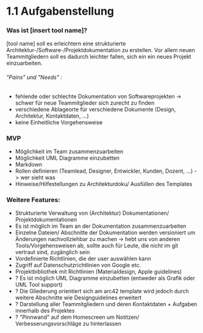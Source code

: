 # 1.1 Aufgabenstellung 

### Was ist [insert tool name]?

[tool name] soll es erleichtern eine strukturierte Architektur-/Software-/Projektdokumentation zu erstellen. Vor allem neuen Teammitgliedern soll es dadurch leichter fallen, sich ein ein neues Projekt einzuarbeiten. 

###### "Pains" und "Needs" :

- fehlende oder schlechte Dokumentation von Softwareprojekten -> schwer für neue Teammitglieder sich zurecht zu finden 
- verschiedene Ablageorte für verschiedene Dokumente (Design, Architektur, Kontaktdaten, ...)
- keine Einheitliche Vorgehensweise 

### MVP

- Möglichkeit im Team zusammenzuarbeiten
- Möglichkeit UML Diagramme einzubetten 
- Markdown
- Rollen definieren (Teamlead, Designer, Entwickler, Kunden, Dozent, ...) -> wer sieht was
- Hinweise/Hilfestellungen zu Architekturdoku/ Ausfüllen des Templates


### Weitere Features:

- Strukturierte Verwaltung von (Architektur) Dokumentationen/ Projektdokumentationen 
- Es ist möglich im Team an der Dokumentation zusammenzuarbeiten 
- Einzelne Dateien/ Abschnitte der Dokumentation werden versioniert um Änderungen nachvollziehbar zu machen -> hebt uns von anderen Tools/Vorgehensweisen ab, sollte auch für Leute, die nicht im git vertraut sind, zugänglich sein 
- Vordefinierte Richtlinien, die der user auswählen kann
- Zugriff auf Datenschutzrichtlinien von Google etc. 
- Projektbibliothek mit Richtlinien (Materialdesign, Apple guidelines)
- ? Es ist möglich UML Diagramme einzubetten (entweder als Grafik oder UML Tool support)
- ? Die Gliederung orientiert sich am arc42 template wird jedoch durch weitere Abschnitte wie Designguidelines erweitert
- ? Darstellung aller Teammitgliedern und deren Kontaktdaten + Aufgaben innerhalb des Projektes
- ? "Pinnwand" auf dem Homescreen um Notitzen/ Verbesserungsvorschläge zu hinterlassen
